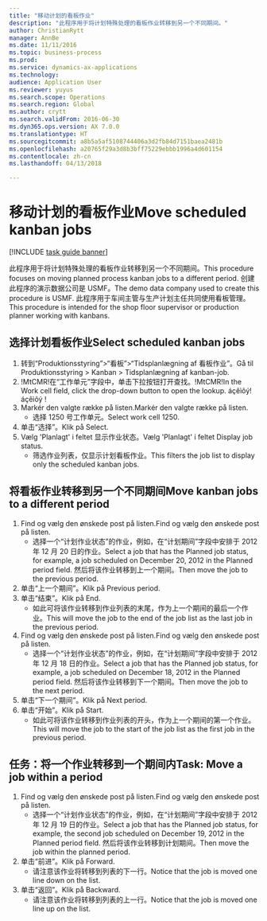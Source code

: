 ```yaml
--- 
title: "移动计划的看板作业"
description: "此程序用于将计划特殊处理的看板作业转移到另一个不同期间。"
author: ChristianRytt
manager: AnnBe
ms.date: 11/11/2016
ms.topic: business-process
ms.prod: 
ms.service: dynamics-ax-applications
ms.technology: 
audience: Application User
ms.reviewer: yuyus
ms.search.scope: Operations
ms.search.region: Global
ms.author: crytt
ms.search.validFrom: 2016-06-30
ms.dyn365.ops.version: AX 7.0.0
ms.translationtype: HT
ms.sourcegitcommit: a8b5a5af5108744406a3d2fb84d7151baea2481b
ms.openlocfilehash: a20765f29a3d8b3bff75229ebbb1996a4d601154
ms.contentlocale: zh-cn
ms.lasthandoff: 04/13/2018

---
```

# <a name="move-scheduled-kanban-jobs"></a><span data-ttu-id="6e87c-103">移动计划的看板作业</span><span class="sxs-lookup"><span data-stu-id="6e87c-103">Move scheduled kanban jobs</span></span>

[!INCLUDE [task guide banner](../../includes/task-guide-banner.md)]

<span data-ttu-id="6e87c-104">此程序用于将计划特殊处理的看板作业转移到另一个不同期间。</span><span class="sxs-lookup"><span data-stu-id="6e87c-104">This procedure focuses on moving planned process kanban jobs to a different period.</span></span> <span data-ttu-id="6e87c-105">创建此程序的演示数据公司是 USMF。</span><span class="sxs-lookup"><span data-stu-id="6e87c-105">The demo data company used to create this procedure is USMF.</span></span> <span data-ttu-id="6e87c-106">此程序用于车间主管与生产计划主任共同使用看板管理。</span><span class="sxs-lookup"><span data-stu-id="6e87c-106">This procedure is intended for the shop floor supervisor or production planner working with kanbans.</span></span>


## <a name="select-scheduled-kanban-jobs"></a><span data-ttu-id="6e87c-107">选择计划看板作业</span><span class="sxs-lookup"><span data-stu-id="6e87c-107">Select scheduled kanban jobs</span></span>
1. <span data-ttu-id="6e87c-108">转到“Produktionsstyring”>“看板”>“Tidsplanlægning af 看板作业”。</span><span class="sxs-lookup"><span data-stu-id="6e87c-108">Gå til Produktionsstyring > Kanban > Tidsplanlægning af kanban-job.</span></span>
2. <span data-ttu-id="6e87c-109">!MtCMR!在“工作单元”字段中，单击下拉按钮打开查找。</span><span class="sxs-lookup"><span data-stu-id="6e87c-109">!MtCMR!In the Work cell field, click the drop-down button to open the lookup.</span></span> <span data-ttu-id="6e87c-110">áçêìõý!</span><span class="sxs-lookup"><span data-stu-id="6e87c-110">áçêìõý !</span></span>
3. <span data-ttu-id="6e87c-111">Markér den valgte række på listen.</span><span class="sxs-lookup"><span data-stu-id="6e87c-111">Markér den valgte række på listen.</span></span>
    * <span data-ttu-id="6e87c-112">选择 1250 号工作单元。</span><span class="sxs-lookup"><span data-stu-id="6e87c-112">Select work cell 1250.</span></span>  
4. <span data-ttu-id="6e87c-113">单击“选择”。</span><span class="sxs-lookup"><span data-stu-id="6e87c-113">Klik på Select.</span></span>
5. <span data-ttu-id="6e87c-114">Vælg 'Planlagt' i feltet 显示作业状态。</span><span class="sxs-lookup"><span data-stu-id="6e87c-114">Vælg 'Planlagt' i feltet Display job status.</span></span>
    * <span data-ttu-id="6e87c-115">筛选作业列表，仅显示计划看板作业。</span><span class="sxs-lookup"><span data-stu-id="6e87c-115">This filters the job list to display only the scheduled kanban jobs.</span></span>  

## <a name="move-kanban-jobs-to-a-different-period"></a><span data-ttu-id="6e87c-116">将看板作业转移到另一个不同期间</span><span class="sxs-lookup"><span data-stu-id="6e87c-116">Move kanban jobs to a different period</span></span>
1. <span data-ttu-id="6e87c-117">Find og vælg den ønskede post på listen.</span><span class="sxs-lookup"><span data-stu-id="6e87c-117">Find og vælg den ønskede post på listen.</span></span>
    * <span data-ttu-id="6e87c-118">选择一个“计划作业状态”的作业，例如，在“计划期间”字段中安排于 2012 年 12 月 20 日的作业。</span><span class="sxs-lookup"><span data-stu-id="6e87c-118">Select a job that has the Planned job status, for example, a job scheduled on December 20, 2012  in the Planned period field.</span></span> <span data-ttu-id="6e87c-119">然后将该作业转移到上一个期间。</span><span class="sxs-lookup"><span data-stu-id="6e87c-119">Then move the job to the previous period.</span></span>  
2. <span data-ttu-id="6e87c-120">单击“上一个期间”。</span><span class="sxs-lookup"><span data-stu-id="6e87c-120">Klik på Previous period.</span></span>
3. <span data-ttu-id="6e87c-121">单击“结束”。</span><span class="sxs-lookup"><span data-stu-id="6e87c-121">Klik på End.</span></span>
    * <span data-ttu-id="6e87c-122">如此可将该作业转移到作业列表的末尾，作为上一个期间的最后一个作业。</span><span class="sxs-lookup"><span data-stu-id="6e87c-122">This will move the job to the end of the job list as the last job in the previous period.</span></span>  
4. <span data-ttu-id="6e87c-123">Find og vælg den ønskede post på listen.</span><span class="sxs-lookup"><span data-stu-id="6e87c-123">Find og vælg den ønskede post på listen.</span></span>
    * <span data-ttu-id="6e87c-124">选择一个“计划作业状态”的作业，例如，在“计划期间”字段中安排于 2012 年 12 月 18 日的作业。</span><span class="sxs-lookup"><span data-stu-id="6e87c-124">Select a job that has the Planned job status, for example, a job scheduled on December 18, 2012 in the Planned period field.</span></span> <span data-ttu-id="6e87c-125">然后将该作业转移到下一个期间。</span><span class="sxs-lookup"><span data-stu-id="6e87c-125">Then move the job to the next period.</span></span>  
5. <span data-ttu-id="6e87c-126">单击“下一个期间”。</span><span class="sxs-lookup"><span data-stu-id="6e87c-126">Klik på Next period.</span></span>
6. <span data-ttu-id="6e87c-127">单击“开始”。</span><span class="sxs-lookup"><span data-stu-id="6e87c-127">Klik på Start.</span></span>
    * <span data-ttu-id="6e87c-128">如此可将该作业转移到作业列表的开头，作为上一个期间的第一个作业。</span><span class="sxs-lookup"><span data-stu-id="6e87c-128">This will move the job to the start of the job list as the first job in the previous period.</span></span>  

## <a name="task-move-a-job-within-a-period"></a><span data-ttu-id="6e87c-129">任务：将一个作业转移到一个期间内</span><span class="sxs-lookup"><span data-stu-id="6e87c-129">Task: Move a job within a period</span></span>
1. <span data-ttu-id="6e87c-130">Find og vælg den ønskede post på listen.</span><span class="sxs-lookup"><span data-stu-id="6e87c-130">Find og vælg den ønskede post på listen.</span></span>
    * <span data-ttu-id="6e87c-131">选择一个“计划作业状态”的作业，例如，在“计划期间”字段中安排于 2012 年 12 月 19 日的作业。</span><span class="sxs-lookup"><span data-stu-id="6e87c-131">Select a job that has the Planned job status, for example, the second job scheduled on December 19, 2012 in the Planned period field.</span></span> <span data-ttu-id="6e87c-132">然后将该作业转移到计划期间。</span><span class="sxs-lookup"><span data-stu-id="6e87c-132">Then move the job within the planned period.</span></span>  
2. <span data-ttu-id="6e87c-133">单击“前进”。</span><span class="sxs-lookup"><span data-stu-id="6e87c-133">Klik på Forward.</span></span>
    * <span data-ttu-id="6e87c-134">请注意该作业将转移到列表的下一行。</span><span class="sxs-lookup"><span data-stu-id="6e87c-134">Notice that the job is moved one line down on the list.</span></span>  
3. <span data-ttu-id="6e87c-135">单击“返回”。</span><span class="sxs-lookup"><span data-stu-id="6e87c-135">Klik på Backward.</span></span>
    * <span data-ttu-id="6e87c-136">请注意该作业将转移到列表的上一行。</span><span class="sxs-lookup"><span data-stu-id="6e87c-136">Notice that the job is moved one line up on the list.</span></span>  


